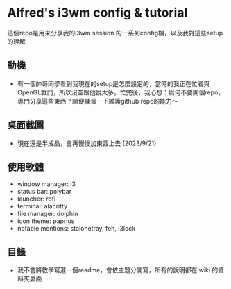 # Alfred's i3wm config & tutorial

這個repo是用來分享我的i3wm session 的一系列config檔，以及我對這些setup的理解

## 動機

* 有一個帥哥同學看到我現在的setup是怎麼設定的，當時的我正在忙者與OpenGL戰鬥，所以沒空跟他說太多。忙完後，我心想：爲何不要開個repo，專門分享這些東西？順便練習一下維護github repo的能力～

## 桌面截圖

* 現在還是半成品，會再慢慢加東西上去 (2023/9/21)

## 使用軟體

* window manager: i3
* status bar: polybar
* launcher: rofi
* terminal: alacritty
* file manager: dolphin
* icon theme: paprius
* notable mentions: stalonetray, feh, i3lock

## 目錄

* 我不會將教學寫進一個readme，會依主題分開寫，所有的說明都在 wiki 的資料夾裏面
